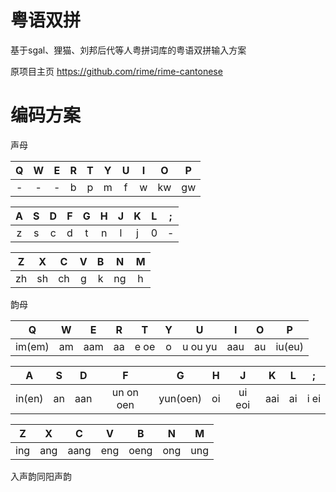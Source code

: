 # 粤语双拼

基于sgal、狸猫、刘邦后代等人粤拼词库的粤语双拼输入方案

原项目主页 https://github.com/rime/rime-cantonese

# 编码方案

声母

| Q | W | E | R | T | Y | U | I | O | P |
| :-: | :-: | :-: | :-: | :-: | :-: | :-: | :-: | :-: | :-: |
| - | - | - | b | p | m | f | w | kw | gw |

| A | S | D | F | G | H | J | K | L | ; |
| :-: | :-: | :-: | :-: | :-: | :-: | :-: | :-: | :-: | :-: |
| z | s | c | d | t | n | l | j | 0 | - |

| Z | X | C | V | B | N | M |
| :-: | :-: | :-: | :-: | :-: | :-: | :-: |
| zh | sh | ch | g | k | ng | h |

韵母

| Q | W | E | R | T | Y | U | I | O | P |
| :-: | :-: | :-: | :-: | :-: | :-: | :-: | :-: | :-: | :-: |
| im(em) | am | aam | aa | e oe | o | u ou yu | aau | au | iu(eu) |

| A | S | D | F | G | H | J | K | L | ; |
| :-: | :-: | :-: | :-: | :-: | :-: | :-: | :-: | :-: | :-: |
| in(en) | an | aan | un on oen | yun(oen) | oi | ui eoi | aai | ai | i ei |

| Z | X | C | V | B | N | M |
| :-: | :-: | :-: | :-: | :-: | :-: | :-: |
| ing | ang | aang | eng | oeng | ong | ung |

入声韵同阳声韵
